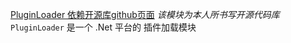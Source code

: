 [PluginLoader 依赖开源库github页面](https://github.com/shby0527/PluginLoader)
*该模块为本人所书写开源代码库*
`PluginLoader` 是一个 .Net 平台的 插件加载模块